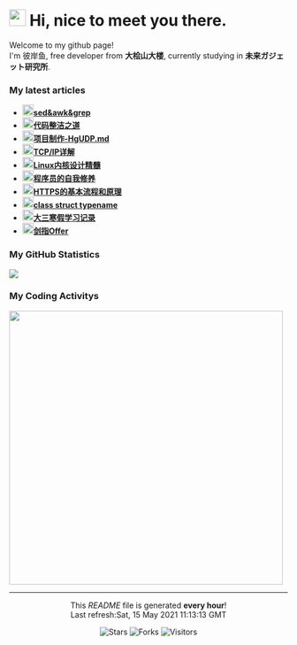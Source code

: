 <h1><img src="https://emojis.slackmojis.com/emojis/images/1563480763/5999/meow_party.gif?1563480763" width="30"/> Hi, nice to meet you there.</h1>

<p>Welcome to my github page! </br> I'm 彼岸鱼, free developer from <b>大桧山大楼</b>, currently studying in <b>未来ガジェット研究所</b>. </p>

<h3>My latest articles</h3>
<ul>
    <li>
      <a href="http:&#x2F;&#x2F;blog.lsmg.xyz&#x2F;2021&#x2F;05&#x2F;Linux-sed&amp;awk&amp;grep&#x2F;"><b><img src="https://lsmg-img.oss-cn-beijing.aliyuncs.com/Mine/80px-Future_Gadget_Lab_logo.png" width="20" alt="new" />sed&amp;awk&amp;grep</b></a>
    </li>
    <li>
      <a href="http:&#x2F;&#x2F;blog.lsmg.xyz&#x2F;2021&#x2F;04&#x2F;%E8%AF%BB%E4%B9%A6%E8%AE%B0%E5%BD%95131-%E4%BB%A3%E7%A0%81%E6%95%B4%E6%B4%81%E4%B9%8B%E9%81%93&#x2F;"><b><img src="https://lsmg-img.oss-cn-beijing.aliyuncs.com/Mine/80px-Future_Gadget_Lab_logo.png" width="20" alt="new" />代码整洁之道</b></a>
    </li>
    <li>
      <a href="http:&#x2F;&#x2F;blog.lsmg.xyz&#x2F;2021&#x2F;04&#x2F;%E9%A1%B9%E7%9B%AE%E5%88%B6%E4%BD%9C-HgUDP&#x2F;"><b><img src="https://lsmg-img.oss-cn-beijing.aliyuncs.com/Mine/80px-Future_Gadget_Lab_logo.png" width="20" alt="new" />项目制作-HgUDP.md</b></a>
    </li>
    <li>
      <a href="http:&#x2F;&#x2F;blog.lsmg.xyz&#x2F;2021&#x2F;04&#x2F;%E8%AF%BB%E4%B9%A6%E8%AE%B0%E5%BD%95160-TCPIP%E8%AF%A6%E8%A7%A3&#x2F;"><b><img src="https://lsmg-img.oss-cn-beijing.aliyuncs.com/Mine/80px-Future_Gadget_Lab_logo.png" width="20" alt="new" />TCP&#x2F;IP详解</b></a>
    </li>
    <li>
      <a href="http:&#x2F;&#x2F;blog.lsmg.xyz&#x2F;2021&#x2F;03&#x2F;%E8%AF%BB%E4%B9%A6%E8%AE%B0%E5%BD%95150-Linux%E6%93%8D%E4%BD%9C%E7%B3%BB%E7%BB%9F%E5%86%85%E6%A0%B8%E8%AE%BE%E8%AE%A1%E7%B2%BE%E9%AB%93&#x2F;"><b><img src="https://lsmg-img.oss-cn-beijing.aliyuncs.com/Mine/80px-Future_Gadget_Lab_logo.png" width="20" alt="new" />Linux内核设计精髓</b></a>
    </li>
    <li>
      <a href="http:&#x2F;&#x2F;blog.lsmg.xyz&#x2F;2021&#x2F;03&#x2F;%E8%AF%BB%E4%B9%A6%E8%AE%B0%E5%BD%95140-%E7%A8%8B%E5%BA%8F%E5%91%98%E7%9A%84%E8%87%AA%E6%88%91%E4%BF%AE%E5%85%BB&#x2F;"><b><img src="https://lsmg-img.oss-cn-beijing.aliyuncs.com/Mine/80px-Future_Gadget_Lab_logo.png" width="20" alt="new" />程序员的自我修养</b></a>
    </li>
    <li>
      <a href="http:&#x2F;&#x2F;blog.lsmg.xyz&#x2F;2021&#x2F;03&#x2F;%E8%AE%A1%E7%AE%97%E6%9C%BA%E7%BD%91%E7%BB%9C-HTTPS&#x2F;"><b><img src="https://lsmg-img.oss-cn-beijing.aliyuncs.com/Mine/80px-Future_Gadget_Lab_logo.png" width="20" alt="new" />HTTPS的基本流程和原理</b></a>
    </li>
    <li>
      <a href="http:&#x2F;&#x2F;blog.lsmg.xyz&#x2F;2021&#x2F;02&#x2F;CPP-class%20struct%20typename&#x2F;"><b><img src="https://lsmg-img.oss-cn-beijing.aliyuncs.com/Mine/80px-Future_Gadget_Lab_logo.png" width="20" alt="new" />class struct typename</b></a>
    </li>
    <li>
      <a href="http:&#x2F;&#x2F;blog.lsmg.xyz&#x2F;2021&#x2F;02&#x2F;%E5%81%87%E6%9C%9F%E5%AD%A6%E4%B9%A0%E8%AE%B0%E5%BD%95-%E5%A4%A7%E4%B8%89%E5%AF%92%E5%81%87&#x2F;"><b><img src="https://lsmg-img.oss-cn-beijing.aliyuncs.com/Mine/80px-Future_Gadget_Lab_logo.png" width="20" alt="new" />大三寒假学习记录</b></a>
    </li>
    <li>
      <a href="http:&#x2F;&#x2F;blog.lsmg.xyz&#x2F;2021&#x2F;02&#x2F;%E7%AE%97%E6%B3%95-%E5%89%91%E6%8C%87Offer&#x2F;"><b><img src="https://lsmg-img.oss-cn-beijing.aliyuncs.com/Mine/80px-Future_Gadget_Lab_logo.png" width="20" alt="new" />剑指Offer</b></a>
    </li>
</ul>

<h3>My GitHub Statistics</h3>
<div>
  <a width="495" href="https://github.com/HiganFish">
      <img src="https://github-readme-stats.vercel.app/api?username=HiganFish&show_icons=true&count_private=true"/>
  </a>
</div>

<h3>My Coding Activitys</h3>
<div>
  <img width="495" src="https://wakatime.com/share/@971f1ecf-219c-4e11-9769-4acb9679f6a6/69032413-02a3-4ca6-ac82-b50f68fcecf1.png" />
</div>


------------
<p align="center">This <i>README</i> file is generated <b>every hour</b>!<br />Last refresh:Sat, 15 May 2021 11:13:13 GMT</p>
<p align="center">
  <img alt="Stars" src="https://img.shields.io/github/stars/HiganFish/LiveBroadcast?style=flat-square&labelColor=343b41"/>
  <img alt="Forks" src="https://img.shields.io/github/forks/HiganFish/LiveBroadcast?style=flat-square&labelColor=343b41"/>
  <img alt="Visitors" src="https://visitor-badge.glitch.me/badge?page_id=LiveBroadcast"/>
</p>
